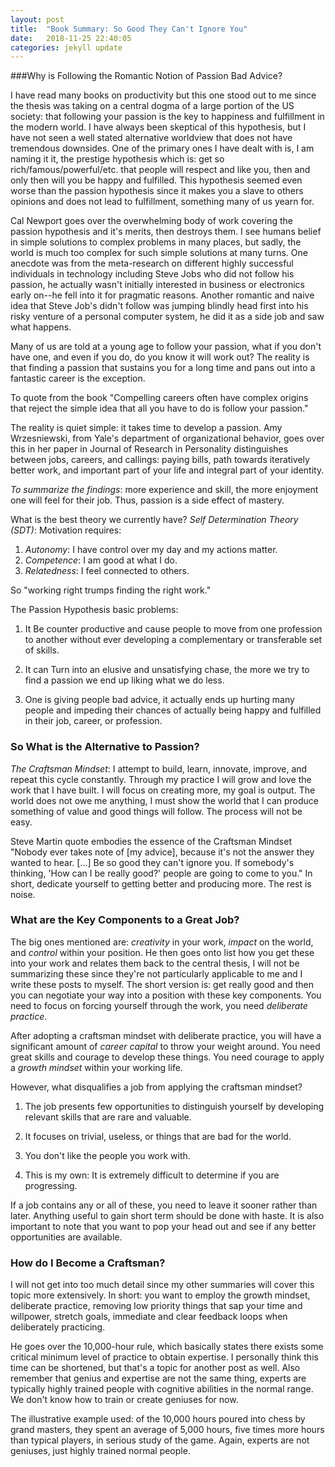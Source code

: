 ```yaml
---
layout: post
title:  "Book Summary: So Good They Can't Ignore You"
date:   2018-11-25 22:40:05
categories: jekyll update
---
```


###Why is Following the Romantic Notion of Passion Bad Advice?

I have read many books on productivity but this one stood out to me since the thesis was taking on a central dogma of a large portion of the US society: that following your passion is the key to happiness and fulfillment in the modern world. I have always been skeptical of this hypothesis, but I have not seen a well stated alternative worldview that does not have tremendous downsides. One of the primary ones I have dealt with is, I am naming it it, the prestige hypothesis which is: get so rich/famous/powerful/etc. that people will respect and like you, then and only then will you be happy and fulfilled. This hypothesis seemed even worse than the passion hypothesis since it makes you a slave to others opinions and does not lead to fulfillment, something many of us yearn for.

Cal Newport goes over the overwhelming body of work covering the passion hypothesis and it's merits, then destroys them. I see humans belief in simple solutions to complex problems in many places, but sadly, the world is much too complex for such simple solutions at many turns. One anecdote was from the meta-research on different highly successful individuals in technology including Steve Jobs who did not follow his passion, he actually wasn't initially interested in business or electronics early on--he fell into it for pragmatic reasons. Another romantic and naive idea that Steve Job's didn't follow was jumping blindly head first into his risky venture of a personal computer system, he did it as a side job and saw what happens.

Many of us are told at a young age to follow your passion, what if you don't have one, and even if you do, do you know it will work out? The reality is that finding a passion that sustains you for a long time and pans out into a fantastic career is the exception.

To quote from the book "Compelling careers often have complex origins that reject the simple idea that all you have to do is follow your passion."

The reality is quiet simple: it takes time to develop a passion. Amy Wrzesniewski, from Yale's department of organizational behavior, goes over this in her paper in Journal of Research in Personality distinguishes between jobs, careers, and callings: paying bills, path towards iteratively better work, and important part of your life and integral part of your identity.

*To summarize the findings*: more experience and skill, the more enjoyment one will feel for their job. Thus, passion is a side effect of mastery.

What is the best theory we currently have? *Self Determination Theory (SDT)*: Motivation requires:  
1. *Autonomy*: I have control over my day and my actions matter.
2. *Competence*: I am good at what I do.
3. *Relatedness*: I feel connected to others.

So "working right trumps finding the right work."

The Passion Hypothesis basic problems:

1. It Be counter productive and cause people to move from one profession to another without ever developing a complementary or transferable set of skills.

2. It can Turn into an elusive and unsatisfying chase, the more we try to find a passion we end up liking what we do less.

3. One is giving people bad advice, it actually ends up hurting many people and impeding their chances of actually being happy and fulfilled in their job, career, or profession.

### So What is the Alternative to Passion?

*The Craftsman Mindset*: I attempt to build, learn, innovate, improve, and repeat this cycle constantly. Through my practice I will grow and love the work that I have built. I will focus on creating more, my goal is output. The world does not owe me anything, I must show the world that I can produce something of value and good things will follow. The process will not be easy.

Steve Martin quote embodies the essence of the Craftsman Mindset "Nobody ever takes note of [my advice], because it's not the answer they wanted to hear. [...] Be so good they can't ignore you. If somebody's thinking, 'How can I be really good?' people are going to come to you." In short, dedicate yourself to getting better and producing more. The rest is noise.

### What are the Key Components to a Great Job?

The big ones mentioned are: *creativity* in your work, *impact* on the world, and *control* within your position. He then goes onto list how you get these into your work and relates them back to the central thesis, I will not be summarizing these since they're not particularly applicable to me and I write these posts to myself. The short version is: get really good and then you can negotiate your way into a position with these key components. You need to focus on forcing yourself through the work, you need *deliberate practice*.

After adopting a craftsman mindset with deliberate practice, you will have a significant amount of *career capital* to throw your weight around. You need great skills and courage to develop these things. You need courage to apply a *growth mindset* within your working life.

However, what disqualifies a job from applying the craftsman mindset?

1. The job presents few opportunities to distinguish yourself by developing relevant skills that are rare and valuable.

2. It focuses on trivial, useless, or things that are bad for the world.

3. You don't like the people you work with.

4. This is my own: It is extremely difficult to determine if you are progressing.

If a job contains any or all of these, you need to leave it sooner rather than later. Anything useful to gain short term should be done with haste. It is also important to note that you want to pop your head out and see if any better opportunities are available.

### How do I Become a Craftsman?

I will not get into too much detail since my other summaries will cover this topic more extensively. In short: you want to employ the growth mindset, deliberate practice, removing low priority things that sap your time and willpower, stretch goals, immediate and clear feedback loops when deliberately practicing.

He goes over the 10,000-hour rule, which basically states there exists some critical minimum level of practice to obtain expertise. I personally think this time can be shortened, but that's a topic for another post as well. Also remember that genius and expertise are not the same thing, experts are typically highly trained people with cognitive abilities in the normal range. We don't know how to train or create geniuses for now.

The illustrative example used: of the 10,000 hours poured into chess by grand masters, they spent an average of 5,000 hours, five times more hours than typical players, in serious study of the game. Again, experts are not geniuses, just highly trained normal people.
